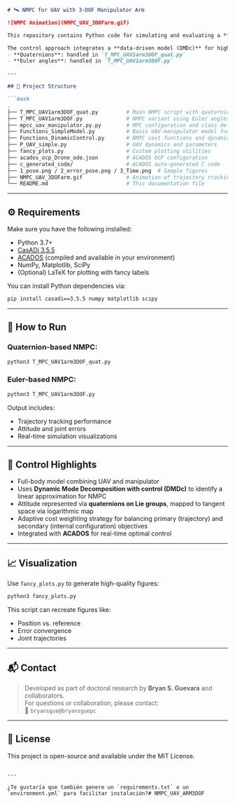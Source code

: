 ```markdown
# 🛰️ NMPC for UAV with 3-DOF Manipulator Arm

![NMPC Animation](NMPC_UAV_3DOFarm.gif)

This repository contains Python code for simulating and evaluating a **Nonlinear Model Predictive Control (NMPC)** framework applied to a **UAV equipped with a 3-DOF robotic arm**, using **CasADi 3.5.5** and **ACADOS**.

The control approach integrates a **data-driven model (DMDc)** for high-dimensional system dynamics and supports two formulations for attitude representation:
- **Quaternions**: handled in `T_MPC_UAV1arm3DOF_quat.py`
- **Euler angles**: handled in `T_MPC_UAV1arm3DOF.py`

---

## 📁 Project Structure

```bash
.
├── T_MPC_UAV1arm3DOF_quat.py         # Main NMPC script with quaternion-based attitude control
├── T_MPC_UAV1arm3DOF.py              # NMPC variant using Euler angles
├── mpcc_uav_manipulator.py.py        # MPC configuration and class definition
├── Functions_SimpleModel.py          # Basic UAV-manipulator model functions
├── Functions_DinamicControl.py       # NMPC cost functions and dynamic setup
├── P_UAV_simple.py                   # UAV dynamics and parameters
├── fancy_plots.py                    # Custom plotting utilities
├── acados_ocp_Drone_ode.json         # ACADOS OCP configuration
├── c_generated_code/                 # ACADOS auto-generated C code
├── 1_pose.png / 2_error_pose.png / 3_Time.png  # Sample figures
├── NMPC_UAV_3DOFarm.gif              # Animation of trajectory tracking
└── README.md                         # This documentation file
```

---

## ⚙️ Requirements

Make sure you have the following installed:

- Python 3.7+
- [CasADi 3.5.5](https://web.casadi.org/)
- [ACADOS](https://github.com/acados/acados) (compiled and available in your environment)
- NumPy, Matplotlib, SciPy
- (Optional) LaTeX for plotting with fancy labels

You can install Python dependencies via:

```bash
pip install casadi==3.5.5 numpy matplotlib scipy
```

---

## 🚀 How to Run

### Quaternion-based NMPC:
```bash
python3 T_MPC_UAV1arm3DOF_quat.py
```

### Euler-based NMPC:
```bash
python3 T_MPC_UAV1arm3DOF.py
```

Output includes:
- Trajectory tracking performance
- Attitude and joint errors
- Real-time simulation visualizations

---

## 🧠 Control Highlights

- Full-body model combining UAV and manipulator
- Uses **Dynamic Mode Decomposition with control (DMDc)** to identify a linear approximation for NMPC
- Attitude represented via **quaternions on Lie groups**, mapped to tangent space via logarithmic map
- Adaptive cost weighting strategy for balancing primary (trajectory) and secondary (internal configuration) objectives
- Integrated with **ACADOS** for real-time optimal control

---

## 📈 Visualization

Use `fancy_plots.py` to generate high-quality figures:

```bash
python3 fancy_plots.py
```

This script can recreate figures like:
- Position vs. reference
- Error convergence
- Joint trajectories

---

## 📬 Contact

> Developed as part of doctoral research by **Bryan S. Guevara** and collaborators.  
For questions or collaboration, please contact:  
📧 `bryansgue@bryansguepc`

---

## 📜 License

This project is open-source and available under the MIT License.
```

---

¿Te gustaría que también genere un `requirements.txt` o un `environment.yml` para facilitar instalación?# NMPC_UAV_ARM3DOF
